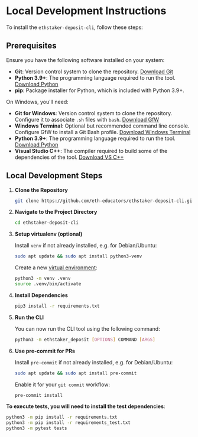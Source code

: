 # Local Development Instructions

To install the `ethstaker-deposit-cli`, follow these steps:

## Prerequisites

Ensure you have the following software installed on your system:

- **Git**: Version control system to clone the repository. [Download Git](https://git-scm.com/downloads)
- **Python 3.9+**: The programming language required to run the tool. [Download Python](https://www.python.org/downloads/)
- **pip**: Package installer for Python, which is included with Python 3.9+.

On Windows, you'll need:
- **Git for Windows**: Version control system to clone the repository. Configure it to associate `.sh` files with `bash`. [Download GfW](https://git-scm.com/download/win)
- **Windows Terminal**: Optional but recommended command line console. Configure GfW to install a Git Bash profile. [Download Windows Terminal](https://apps.microsoft.com/detail/9n0dx20hk701)
- **Python 3.9+**: The programming language required to run the tool. [Download Python](https://apps.microsoft.com/detail/9ncvdn91xzqp)
- **Visual Studio C++**: The compiler required to build some of the dependencies of the tool. [Download VS C++](https://visualstudio.microsoft.com/vs/features/cplusplus/)

## Local Development Steps

1. **Clone the Repository**

    ```sh
    git clone https://github.com/eth-educators/ethstaker-deposit-cli.git
    ```

2. **Navigate to the Project Directory**

    ```sh
    cd ethstaker-deposit-cli
    ```

3. **Setup virtualenv (optional)**

    Install `venv` if not already installed, e.g. for Debian/Ubuntu:

    ```sh
    sudo apt update && sudo apt install python3-venv
    ```

    Create a new [virtual environment](https://docs.python.org/3/library/venv.html):

    ```sh
    python3 -m venv .venv
    source .venv/bin/activate
    ```

4. **Install Dependencies**

    ```sh
    pip3 install -r requirements.txt
    ```

5. **Run the CLI**

    You can now run the CLI tool using the following command:

    ```sh
    python3 -m ethstaker_deposit [OPTIONS] COMMAND [ARGS]
    ```

6. **Use pre-commit for PRs**

    Install `pre-commit` if not already installed, e.g. for Debian/Ubuntu:

    ```sh
    sudo apt update && sudo apt install pre-commit
    ```

    Enable it for your `git commit` workflow:
    ```sh
    pre-commit install
    ```

**To execute tests, you will need to install the test dependencies**:
```sh
python3 -m pip install -r requirements.txt
python3 -m pip install -r requirements_test.txt
python3 -m pytest tests
```
